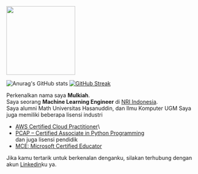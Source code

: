 

<p align="left">
<a href="https://github.com/mulkiah">
    <img height="180em" src="https://github-readme-stats-eight-theta.vercel.app/api/top-langs/?username=mulkiah&layout=compact&langs_count=8&theme=algolia"/>
</a>
</p>

![Anurag's GitHub stats](https://github-readme-stats.vercel.app/api?username=mulkiah&count_private=true)
[![GitHub Streak](https://github-readme-streak-stats.herokuapp.com/?user=mulkiah&currStreakNum=2FD3EB&fire=pink&sideLabels=F00&date_format=[Y.]n.j)](https://git.io/streak-stats)

Perkenalkan nama saya **Mulkiah**.\
Saya seorang **Machine Learning Engineer** di [NRI Indonesia](https://www.nri.co.id/).\
Saya alumni Math Universitas Hasanuddin, dan Ilmu Komputer UGM
Saya juga memiliki beberapa lisensi industri
 - [AWS Certified Cloud Practitioner](https://www.credly.com/badges/af4e2796-b90e-4730-a594-33b8e50808d5)\
 - [PCAP – Certified Associate in Python Programming](https://www.credly.com/badges/638b3265-c5e7-405c-8d52-21e295a79569)\
dan juga lisensi pendidik 
 - [MCE: Microsoft Certified Educator](https://www.credly.com/badges/10a20b0d-68ab-4fe6-99fc-b02f44c032d3)

Jika kamu tertarik untuk berkenalan denganku, silakan terhubung dengan akun [Linkedin](https://www.linkedin.com/in/mulkiah/)ku ya.
 <!--
<p align="left">
<a href="https://github.com/gilangadhan">
  <img height="180em" src="https://github-readme-stats-eight-theta.vercel.app/api?username=gilangadhan&show_icons=true&theme=algolia&include_all_commits=true&count_private=true"/>
  <img height="180em" src="https://github-readme-stats-eight-theta.vercel.app/api/top-langs/?username=gilangadhan&layout=compact&langs_count=8&theme=algolia"/>
</a>
</p>
-->
<!--
**mulkiah/mulkiah** is a ✨ _special_ ✨ repository because its `README.md` (this file) appears on your GitHub profile.

Here are some ideas to get you started:

- 🔭 I’m currently working on ...
- 🌱 I’m currently learning ...
- 👯 I’m looking to collaborate on ...
- 🤔 I’m looking for help with ...
- 💬 Ask me about ...
- 📫 How to reach me: ...
- 😄 Pronouns: ...
- ⚡ Fun fact: ...
-->
